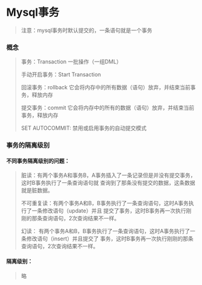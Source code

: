 # Mysql事务	

> 注意：mysql事务时默认提交的，一条语句就是一个事务

### 概念

> 事务：Transaction  一批操作（一组DML）
>
> 手动开启事务：Start Transaction  
>
> 回滚事务：rollback  它会将内存中的所有数据（语句）放弃，并结束当前事务，释放内存
>
> 提交事务：commit  它会将内存中的所有的数据（语句）放弃，并结束当前事务，释放内存
>
> SET AUTOCOMMIT: 禁用或启用事务的自动提交模式

### 事务的隔离级别

#### 	不同事务隔离级别的问题：

> 脏读：有两个事务A和事务B，A事务插入了一条记录但是并没有提交事务，这时B事务执行了一条查询语句就			查询到了那条没有提交的数据，这条数据就是脏数据。
>
> 不可重复读：有两个事务A和B，B事务执行了一条查询语句，这时A事务执行了一条修改语句（update）并且			提交了事务，这时B事务再一次执行刚刚的那条查询语句，2次查询结果不一样。
>
> 幻读： 有两个事务A和B，B事务执行了一条查询语句，这时A事务执行了一条修改语句（insert）并且提交了			事务，这时B事务再一次执行刚刚的那条查询语句，2次查询结果不一样。

#### 	隔离级别：

> 略

